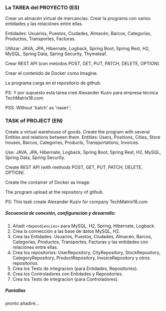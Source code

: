 
### La TAREA del PROYECTO (ES)

Crear un almacén virtual de mercancías.
Crear la programa con varios entidades y las relaciónes entre ellas.

Entidades: Usuarios, Puestos, Ciudades, Almacén, Barcos, Categorías, Productos, Transportes, Facturas.

Utilizar: JAVA, JPA, Hibernate, Logback, Spring Boot, Spring Rest, H2, MySQL, Spring Data, Spring Security, Thymeleaf.

Crear REST API (con metodos POST, GET, PUT, PATCH, DELETE, OPTION).

Crear el contenido de Docker como Imagine.

La programa carga en el repositorio de github.

PS: Y por supuesto esta tarea creé Alexander Kuziv para empresa técnica TechMatrix18.com

PSS: Without 'batch' as 'пакет';


### TASK of PROJECT (EN)

Create a virtual warehouse of goods.
Create the program with several Entities and relations between them.
Entities: Users, Positions, Cities, Store houses, Barcos, Categories, Products, Transportations, Invoices.

Use: JAVA, JPA, Hibernate, Logback, Spring Boot, Spring Rest, H2, MySQL, Spring Data, Spring Security.

Create REST API (with methods POST, GET, PUT, PATCH, DELETE, OPTION).

Create the container of Docker as Image.

The program upload at the repository of github.

PS: This task create Alexander Kuziv for company TechMatrix18.com


##### Secuencia de conexión, configuración y desarrollo:

1. Añadi `<dependiencies>` para MySQL, H2, Spring, Hibernate, Logback.
2. Crea la connección a las base de datos MySQL, H2.
3. Crea las Entidades: Usuarios, Puestos, Ciudades, Almacén, Barcos, Categorías, Productos, Transportes, Facturas y las entidades con relaciónes entre ellas.
4. Crea los repositorios: UserRepository, CityRepository, StockRepository, CategoryRepository, ProductRepository, InvoiceRepository y otros repositorios.
5. Crea los Tests de integracion (para Entidades, Repositories).
6. Crea los Controladores con Entidades y Repositories.
7. Crea los Tests de integracion (para Controladores).

##### Pantallas 

pronto añadiré...  